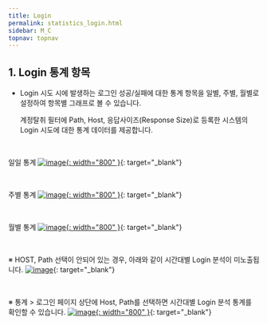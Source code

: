 ```yaml
---
title: Login
permalink: statistics_login.html
sidebar: M_C
topnav: topnav
---
```


## 1. Login 통계 항목
- Login 시도 시에 발생하는 로그인 성공/실패에 대한 통계 항목을 일별, 주별, 월별로 설정하여 항목별 그래프로 볼 수 있습니다.

     계정탈취 필터에 Path, Host, 응답사이즈(Response Size)로 등록한 시스템의 Login 시도에 대한 통계 데이터를 제공합니다.
<br />

일일 통계
[![image](/docs/images/Manual/common/statistics/login/1.png){: width="800" }](/docs/images/Manual/common/statistics/login/1.png){: target="_blank"}

<br />

주별 통계
[![image](/docs/images/Manual/common/statistics/login/2.png){: width="800" }](/docs/images/Manual/common/statistics/login/2.png){: target="_blank"}

<br />

월별 통계
[![image](/docs/images/Manual/common/statistics/login/3.png){: width="800" }](/docs/images/Manual/common/statistics/login/3.png){: target="_blank"}

<br />

※ HOST, Path 선택이 안되어 있는 경우, 아래와 같이 시간대별 Login 분석이 미노출됩니다.
[![image](/docs/images/Manual/common/statistics/login/4.png)](/docs/images/Manual/common/statistics/login/4.png){: target="_blank"}

<br />

※ 통계 > 로그인 페이지 상단에 Host, Path를 선택하면 시간대별 Login 분석 통계를 확인할 수 있습니다.
[![image](/docs/images/Manual/common/statistics/login/5.png){: width="800" }](/docs/images/Manual/common/statistics/login/5.png){: target="_blank"}


